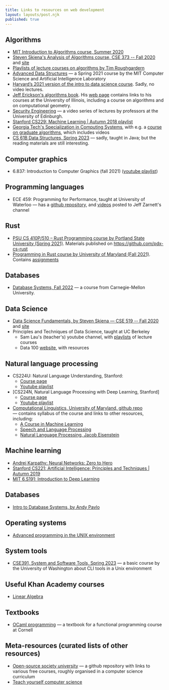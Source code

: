 ```yaml
---
title: Links to resources on web development
layout: layouts/post.njk
published: true
---
```


## Algorithms
- [MIT Introduction to Algorithms course, Summer 2020](https://www.youtube.com/playlist?list=PLUl4u3cNGP63EdVPNLG3ToM6LaEUuStEY)
- [Steven Skiena's Analysis of Algorithms course, CSE 373 -- Fall 2020](https://www.youtube.com/playlist?list=PLOtl7M3yp-DX6ic0HGT0PUX_wiNmkWkXx) and [site](https://www3.cs.stonybrook.edu/~skiena/373/videos/)
- [Playlists of lecture courses on algorithms by Tim Roughgardern](https://www.youtube.com/channel/UCcH4Ga14Y4ELFKrEYM1vXCg/playlists)
- [Advanced Data Structures](https://courses.csail.mit.edu/6.851/spring21/) — a Spring 2021 course by the MIT Computer Science and Artificial Intelligence Laboratory
- [Harvard’s 2021 version of the intro to data science course](https://harvard-iacs.github.io/2021-CS109A/). Sadly, no video lectures.
- [Jeff Erickson's algorithms book](https://jeffe.cs.illinois.edu/teaching/algorithms/). His [web page](http://jeffe.cs.illinois.edu/) contains links to his courses at the University of Illinois, including a course on algorithms and on computational geometry.
- [Security Engineering](https://www.youtube.com/channel/UCRw25HVj1Rvl2XcEHdj4PKg) — a video series of lectures by professors at the University of Edinburgh.
- [Stanford CS229: Machine Learning | Autumn 2018 playlist](https://www.youtube.com/playlist?list=PLoROMvodv4rMiGQp3WXShtMGgzqpfVfbU)
- [Georgia Tech's Specialization in Computing Systems](https://omscs.gatech.edu/specialization-computing-systems), with e.g. a [course on graduate algorithms](https://omscs.gatech.edu/cs-6515-intro-graduate-algorithms), which includes videos
- [CS 61B Data Structures, Spring 2023](https://sp23.datastructur.es/) — sadly, taught in Java; but the reading materials are still interesting.

## Computer graphics
- 6.837: Introduction to Computer Graphics (fall 2021) ([youtube playlist](https://www.youtube.com/playlist?list=PLQ3UicqQtfNtqt2yL3KgKV-yn0NEPbRVi))

## Programming languages
- ECE 459: Programming for Performance, taught at University of Waterloo — has a [github repository](https://github.com/jzarnett/ece459), and [videos](https://www.youtube.com/c/JeffZarnett/videos) posted to Jeff Zarnett's channel

## Rust
- [PSU CS 410P/510 – Rust Programming course by Portland State University (Spring 2021)](https://moodle.cs.pdx.edu/course/view.php?id=15). Materials published on https://github.com/pdx-cs-rust
- [Programming in Rust course by University of Maryland (Fall 2021)](https://www.cs.umd.edu/class/fall2021/cmsc388Z/). Contains [assignments](https://github.com/cmsc388z/assignments)

## Databases
- [Database Systems, Fall 2022](https://15445.courses.cs.cmu.edu/fall2022/) — a course from Carnegie-Mellon University.

## Data Science
- [Data Science Fundamentals, by Steven Skiena — CSE 519 -- Fall 2020](https://www.youtube.com/playlist?list=PLOtl7M3yp-DVODzTKX8JtXkm1EG3u2BsD) and [site](https://www3.cs.stonybrook.edu/~skiena/data-manual/lectures/)
- Principles and Techniques of Data Science, taught at UC Berkeley
  - Sam Lau's (teacher's) youtube channel, with [playlists](https://www.youtube.com/@SamLau95/playlists) of lecture courses
  - Data 100 [website](https://ds100.org/), with resources

## Natural language processing
- CS224U: Natural Language Understanding, Stanford:
  - [Course page](https://web.stanford.edu/class/cs224u/index.html)
  - [Youtube playlist](https://www.youtube.com/playlist?list=PLoROMvodv4rPt5D0zs3YhbWSZA8Q_DyiJ)
- [CS224N, Natural Language Processing with Deep Learning, Stanford]
  - [Course page](https://web.stanford.edu/class/cs224n/)
  - [Youtube playlist](https://www.youtube.com/watch?v=rmVRLeJRkl4&list=PLoROMvodv4rOSH4v6133s9LFPRHjEmbmJ)
- [Computational Linguistics, University of Maryland, github repo](https://github.com/hal3/cl1f19umd#course-project) — contains syllabus of the course and links to other resources, including:
  - [A Course in Machine Learning](http://ciml.info/)
  - [Speech and Language Processing](https://web.stanford.edu/~jurafsky/slp3/)
  - [Natural Language Processing, Jacob Eisenstein](https://github.com/jacobeisenstein/gt-nlp-class/blob/master/notes/eisenstein-nlp-notes.pdf)

## Machine learning
- [Andrej Karpathy: Neural Networks: Zero to Hero](https://karpathy.ai/zero-to-hero.html)
- [Stanford CS221: Artificial Intelligence: Principles and Techniques | Autumn 2019](https://www.youtube.com/playlist?list=PLoROMvodv4rO1NB9TD4iUZ3qghGEGtqNX)
- [MIT 6.S191: Introduction to Deep Learning](https://www.youtube.com/playlist?list=PLtBw6njQRU-rwp5__7C0oIVt26ZgjG9NI)

## Databases
- [Intro to Database Systems, by Andy Pavlo](https://www.youtube.com/playlist?list=PLSE8ODhjZXjbohkNBWQs_otTrBTrjyohi)

## Operating systems
- [Advanced programming in the UNIX environment](https://stevens.netmeister.org/631/)

## System tools
- [CSE391, System and Software Tools, Spring 2023](https://courses.cs.washington.edu/courses/cse391/23sp/) — a basic course by the University of Washington about CLI tools in a Unix environment

## Useful Khan Academy courses
- [Linear Algebra](https://www.khanacademy.org/math/linear-algebra/)

## Textbooks
- [OCaml programming](https://cs3110.github.io/textbook/cover.html) — a textbook for a functional programming course at Cornell

## Meta-resources (curated lists of other resources)
- [Open-source society university](https://github.com/ossu/computer-science) — a github repository with links to various free courses, roughly organised in a computer science curriculum
- [Teach yourself computer science](https://teachyourselfcs.com/)
